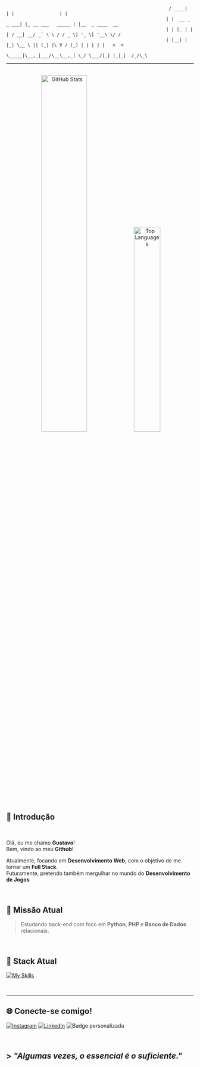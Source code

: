 ```                                                           _____           _                   _               
                                                             / ____|         | |                 | |              
                                                            | |  __ _   _ ___| |_ __ ___   _____ | |__  _ ____  __
                                                            | | |_ | | | / __| __/ _` \ \ / / _ \| '_ \| '__\ \/ /
                                                            | |__| | |_| \__ \ || (_| |\ V / (_) | | | | |   >  < 
                                                             \_____|\__,_|___/\__\__,_| \_/ \___/|_| |_|_|  /_/\_\
```
---
<br>

<div align="center">
  <img src="https://github-readme-stats.vercel.app/api?username=gustavohrx&show_icons=true&theme=radical&count_private=true" alt="GitHub Stats" width="49.5%" />
  <img src="https://github-readme-stats.vercel.app/api/top-langs/?username=gustavohrx&layout=compact&theme=radical" alt="Top Languages" width="37.5%" />
</div> 

<br>

## 👋 Introdução
<br>

Olá, eu me chamo **Gustavo**!  
Bem, vindo ao meu **Github**!

Atualmente, focando em **Desenvolvimento Web**, com o objetivo de me tornar um **Full Stack**.  
Futuramente, pretendo também mergulhar no mundo do **Desenvolvimento de Jogos**

<br>

## 🎯 Missão Atual

> Estudando back-end com foco em **Python**, **PHP** e **Banco de Dados** relacionais.

<br>

## 🚀 Stack Atual
[![My Skills](https://skillicons.dev/icons?i=html,css,python,php,mysql,git,linux)](https://skillicons.dev)

<br>

---

## 🌐 Conecte-se comigo!
[![Instagram](https://img.shields.io/badge/Instagram-E4405F?style=for-the-badge&logo=instagram&logoColor=white)](https://www.instagram.com/gustavoo_hrodrigues/)
[![LinkedIn](https://img.shields.io/badge/LinkedIn-0077B5?style=for-the-badge&logo=linkedin&logoColor=white)](https://www.linkedin.com/in/gustavo-henrique-rodrigues?utm_source=share&utm_campaign=share_via&utm_content=profile&utm_medium=android_app)
![Badge personalizada](https://img.shields.io/badge/Discord-gusttavohrx-5865F2?style=for-the-badge)

<br>

## > <i>"Algumas vezes, o essencial é o suficiente."</i>
